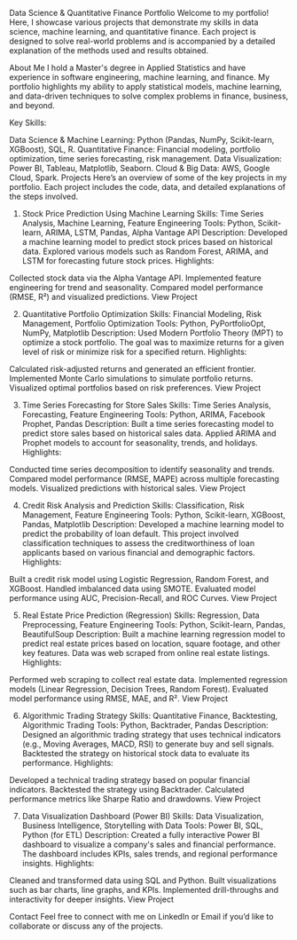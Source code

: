 Data Science & Quantitative Finance Portfolio
Welcome to my portfolio! Here, I showcase various projects that demonstrate my skills in data science, machine learning, and quantitative finance. Each project is designed to solve real-world problems and is accompanied by a detailed explanation of the methods used and results obtained.

About Me
I hold a Master's degree in Applied Statistics and have experience in software engineering, machine learning, and finance. My portfolio highlights my ability to apply statistical models, machine learning, and data-driven techniques to solve complex problems in finance, business, and beyond.

Key Skills:

Data Science & Machine Learning: Python (Pandas, NumPy, Scikit-learn, XGBoost), SQL, R.
Quantitative Finance: Financial modeling, portfolio optimization, time series forecasting, risk management.
Data Visualization: Power BI, Tableau, Matplotlib, Seaborn.
Cloud & Big Data: AWS, Google Cloud, Spark.
Projects
Here’s an overview of some of the key projects in my portfolio. Each project includes the code, data, and detailed explanations of the steps involved.

1. Stock Price Prediction Using Machine Learning
Skills: Time Series Analysis, Machine Learning, Feature Engineering
Tools: Python, Scikit-learn, ARIMA, LSTM, Pandas, Alpha Vantage API
Description: Developed a machine learning model to predict stock prices based on historical data. Explored various models such as Random Forest, ARIMA, and LSTM for forecasting future stock prices.
Highlights:

Collected stock data via the Alpha Vantage API.
Implemented feature engineering for trend and seasonality.
Compared model performance (RMSE, R²) and visualized predictions.
View Project

2. Quantitative Portfolio Optimization
Skills: Financial Modeling, Risk Management, Portfolio Optimization
Tools: Python, PyPortfolioOpt, NumPy, Matplotlib
Description: Used Modern Portfolio Theory (MPT) to optimize a stock portfolio. The goal was to maximize returns for a given level of risk or minimize risk for a specified return.
Highlights:

Calculated risk-adjusted returns and generated an efficient frontier.
Implemented Monte Carlo simulations to simulate portfolio returns.
Visualized optimal portfolios based on risk preferences.
View Project

3. Time Series Forecasting for Store Sales
Skills: Time Series Analysis, Forecasting, Feature Engineering
Tools: Python, ARIMA, Facebook Prophet, Pandas
Description: Built a time series forecasting model to predict store sales based on historical sales data. Applied ARIMA and Prophet models to account for seasonality, trends, and holidays.
Highlights:

Conducted time series decomposition to identify seasonality and trends.
Compared model performance (RMSE, MAPE) across multiple forecasting models.
Visualized predictions with historical sales.
View Project

4. Credit Risk Analysis and Prediction
Skills: Classification, Risk Management, Feature Engineering
Tools: Python, Scikit-learn, XGBoost, Pandas, Matplotlib
Description: Developed a machine learning model to predict the probability of loan default. This project involved classification techniques to assess the creditworthiness of loan applicants based on various financial and demographic factors.
Highlights:

Built a credit risk model using Logistic Regression, Random Forest, and XGBoost.
Handled imbalanced data using SMOTE.
Evaluated model performance using AUC, Precision-Recall, and ROC Curves.
View Project

5. Real Estate Price Prediction (Regression)
Skills: Regression, Data Preprocessing, Feature Engineering
Tools: Python, Scikit-learn, Pandas, BeautifulSoup
Description: Built a machine learning regression model to predict real estate prices based on location, square footage, and other key features. Data was web scraped from online real estate listings.
Highlights:

Performed web scraping to collect real estate data.
Implemented regression models (Linear Regression, Decision Trees, Random Forest).
Evaluated model performance using RMSE, MAE, and R².
View Project

6. Algorithmic Trading Strategy
Skills: Quantitative Finance, Backtesting, Algorithmic Trading
Tools: Python, Backtrader, Pandas
Description: Designed an algorithmic trading strategy that uses technical indicators (e.g., Moving Averages, MACD, RSI) to generate buy and sell signals. Backtested the strategy on historical stock data to evaluate its performance.
Highlights:

Developed a technical trading strategy based on popular financial indicators.
Backtested the strategy using Backtrader.
Calculated performance metrics like Sharpe Ratio and drawdowns.
View Project

7. Data Visualization Dashboard (Power BI)
Skills: Data Visualization, Business Intelligence, Storytelling with Data
Tools: Power BI, SQL, Python (for ETL)
Description: Created a fully interactive Power BI dashboard to visualize a company's sales and financial performance. The dashboard includes KPIs, sales trends, and regional performance insights.
Highlights:

Cleaned and transformed data using SQL and Python.
Built visualizations such as bar charts, line graphs, and KPIs.
Implemented drill-throughs and interactivity for deeper insights.
View Project

Contact
Feel free to connect with me on LinkedIn or Email if you’d like to collaborate or discuss any of the projects.

